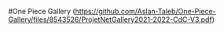 #One Piece Gallery
(https://github.com/Aslan-Taleb/One-Piece-Gallery/files/8543526/ProjetNetGallery2021-2022-CdC-V3.pdf)
